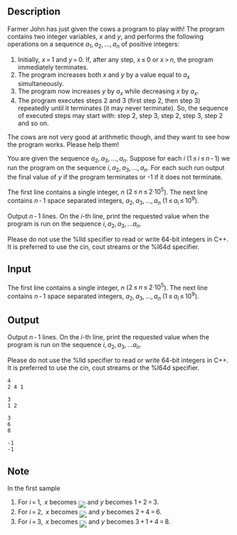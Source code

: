 ## Description

<div><p>Farmer John has just given the cows a program to play with! The program contains two integer variables, <span class="tex-span"><i>x</i></span> and <span class="tex-span"><i>y</i></span>, and performs the following operations on a sequence <span class="tex-span"><i>a</i><sub class="lower-index">1</sub>, <i>a</i><sub class="lower-index">2</sub>, ..., <i>a</i><sub class="lower-index"><i>n</i></sub></span> of positive integers:</p><ol> <li> Initially, <span class="tex-span"><i>x</i> = 1</span> and <span class="tex-span"><i>y</i> = 0</span>. If, after any step, <span class="tex-span"><i>x</i> ≤ 0</span> or <span class="tex-span"><i>x</i> &gt; <i>n</i></span>, the program immediately terminates. </li><li> The program increases both <span class="tex-span"><i>x</i></span> and <span class="tex-span"><i>y</i></span> by a value equal to <span class="tex-span"><i>a</i><sub class="lower-index"><i>x</i></sub></span> simultaneously. </li><li> The program now increases <span class="tex-span"><i>y</i></span> by <span class="tex-span"><i>a</i><sub class="lower-index"><i>x</i></sub></span> while decreasing <span class="tex-span"><i>x</i></span> by <span class="tex-span"><i>a</i><sub class="lower-index"><i>x</i></sub></span>. </li><li> The program executes steps 2 and 3 (first step 2, then step 3) repeatedly until it terminates (it may never terminate). So, the sequence of executed steps may start with: step 2, step 3, step 2, step 3, step 2 and so on. </li></ol><p>The cows are not very good at arithmetic though, and they want to see how the program works. Please help them!</p><p>You are given the sequence <span class="tex-span"><i>a</i><sub class="lower-index">2</sub>, <i>a</i><sub class="lower-index">3</sub>, ..., <i>a</i><sub class="lower-index"><i>n</i></sub></span>. Suppose for each <span class="tex-span"><i>i</i></span> <span class="tex-span">(1 ≤ <i>i</i> ≤ <i>n</i> - 1)</span> we run the program on the sequence <span class="tex-span"><i>i</i>, <i>a</i><sub class="lower-index">2</sub>, <i>a</i><sub class="lower-index">3</sub>, ..., <i>a</i><sub class="lower-index"><i>n</i></sub></span>. For each such run output the final value of <span class="tex-span"><i>y</i></span> if the program terminates or <span class="tex-font-style-tt">-1</span> if it does not terminate.</p></div><div class="input-specification"><p>The first line contains a single integer, <span class="tex-span"><i>n</i></span> (<span class="tex-span">2 ≤ <i>n</i> ≤ 2·10<sup class="upper-index">5</sup></span>). The next line contains <span class="tex-span"><i>n</i> - 1</span> space separated integers, <span class="tex-span"><i>a</i><sub class="lower-index">2</sub>, <i>a</i><sub class="lower-index">3</sub>, ..., <i>a</i><sub class="lower-index"><i>n</i></sub></span> (<span class="tex-span">1 ≤ <i>a</i><sub class="lower-index"><i>i</i></sub> ≤ 10<sup class="upper-index">9</sup></span>).</p></div><div class="output-specification"><p>Output <span class="tex-span"><i>n</i> - 1</span> lines. On the <span class="tex-span"><i>i</i></span>-th line, print the requested value when the program is run on the sequence <span class="tex-span"><i>i</i>, <i>a</i><sub class="lower-index">2</sub>, <i>a</i><sub class="lower-index">3</sub>, ...<i>a</i><sub class="lower-index"><i>n</i></sub></span>.</p><p>Please do not use the <span class="tex-font-style-tt">%lld</span> specifier to read or write 64-bit integers in С++. It is preferred to use the <span class="tex-font-style-tt">cin</span>, <span class="tex-font-style-tt">cout</span> streams or the <span class="tex-font-style-tt">%I64d</span> specifier.</p></div>

## Input

<p>The first line contains a single integer, <span class="tex-span"><i>n</i></span> (<span class="tex-span">2 ≤ <i>n</i> ≤ 2·10<sup class="upper-index">5</sup></span>). The next line contains <span class="tex-span"><i>n</i> - 1</span> space separated integers, <span class="tex-span"><i>a</i><sub class="lower-index">2</sub>, <i>a</i><sub class="lower-index">3</sub>, ..., <i>a</i><sub class="lower-index"><i>n</i></sub></span> (<span class="tex-span">1 ≤ <i>a</i><sub class="lower-index"><i>i</i></sub> ≤ 10<sup class="upper-index">9</sup></span>).</p>

## Output

<p>Output <span class="tex-span"><i>n</i> - 1</span> lines. On the <span class="tex-span"><i>i</i></span>-th line, print the requested value when the program is run on the sequence <span class="tex-span"><i>i</i>, <i>a</i><sub class="lower-index">2</sub>, <i>a</i><sub class="lower-index">3</sub>, ...<i>a</i><sub class="lower-index"><i>n</i></sub></span>.</p><p>Please do not use the <span class="tex-font-style-tt">%lld</span> specifier to read or write 64-bit integers in С++. It is preferred to use the <span class="tex-font-style-tt">cin</span>, <span class="tex-font-style-tt">cout</span> streams or the <span class="tex-font-style-tt">%I64d</span> specifier.</p>





```input1
4
2 4 1

```




```input2
3
1 2

```




```output1
3
6
8

```




```output2
-1
-1

```



## Note

<p>In the first sample </p><ol> <li> For <span class="tex-span"><i>i</i> = 1, </span> <span class="tex-span"><i>x</i></span> becomes <img align="middle" class="tex-formula" src="file://xoy16bZ7.png" style="max-width: 100.0%;max-height: 100.0%;"> and <span class="tex-span"><i>y</i></span> becomes <span class="tex-span">1 + 2 = 3</span>. </li><li> For <span class="tex-span"><i>i</i> = 2, </span> <span class="tex-span"><i>x</i></span> becomes <img align="middle" class="tex-formula" src="file://3j1tmCCR.png" style="max-width: 100.0%;max-height: 100.0%;"> and <span class="tex-span"><i>y</i></span> becomes <span class="tex-span">2 + 4 = 6.</span> </li><li> For <span class="tex-span"><i>i</i> = 3, </span> <span class="tex-span"><i>x</i></span> becomes <img align="middle" class="tex-formula" src="file://JjcVd86v.png" style="max-width: 100.0%;max-height: 100.0%;"> and <span class="tex-span"><i>y</i></span> becomes <span class="tex-span">3 + 1 + 4 = 8.</span> </li></ol>
